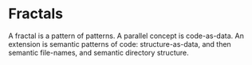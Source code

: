 # Fractals

A fractal is a pattern of patterns.
A parallel concept is code-as-data.
An extension is semantic patterns of code: structure-as-data, and then semantic file-names, and semantic directory structure.
